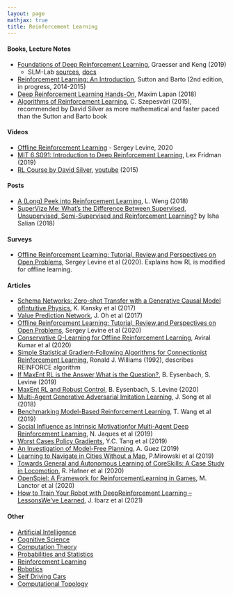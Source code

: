 ```yaml
---
layout: page
mathjax: true
title: Reinforcement Learning
---
```

#### Books, Lecture Notes
* [Foundations of Deep Reinforcement Learning](https://www.amazon.com/Deep-Reinforcement-Learning-Python-Hands/dp/0135172381), Graesser and Keng (2019)
  * SLM-Lab [sources](https://github.com/kengz/SLM-Lab), [docs](https://slm-lab.gitbook.io/slm-lab/)
* [Reinforcement Learning: An Introduction](https://web.stanford.edu/class/psych209/Readings/SuttonBartoIPRLBook2ndEd.pdf), Sutton and Barto (2nd edition, in progress, 2014-2015)
* [Deep Reinforcement Learning Hands-On](https://www.amazon.com/Deep-Reinforcement-Learning-Hands-Q-networks/dp/1788834240), Maxim Lapan (2018)
* [Algorithms of Reinforcement Learning](https://sites.ualberta.ca/~szepesva/rlbook.html), C. Szepesvári (2015), recommended by David Silver as more mathematical and faster paced than the Sutton and Barto book

#### Videos
* [Offline Reinforcement Learning](https://www.youtube.com/watch?v=IUAePhU0E7Y) - Sergey Levine, 2020
* [MIT 6.S091: Introduction to Deep Reinforcement Learning](https://www.youtube.com/watch?v=zR11FLZ-O9M&t=2130s), Lex Fridman (2019)
* [RL Course by David Silver](https://deepmind.com/learning-resources/-introduction-reinforcement-learning-david-silver), [youtube](https://www.youtube.com/watch?v=2pWv7GOvuf0) (2015)


#### Posts
* [A (Long) Peek into Reinforcement Learning](https://lilianweng.github.io/lil-log/2018/02/19/a-long-peek-into-reinforcement-learning.html), L. Weng (2018)
* [SuperVize Me: What’s the Difference Between Supervised, Unsupervised, Semi-Supervised and Reinforcement Learning?](https://blogs.nvidia.com/blog/2018/08/02/supervised-unsupervised-learning/) by Isha Salian (2018)

#### Surveys
* [Offline Reinforcement Learning: Tutorial, Review,and Perspectives on Open Problems](https://arxiv.org/pdf/2005.01643.pdf), Sergey Levine et al (2020). Explains how RL is modified for offline learning.

#### Articles
* [Schema Networks: Zero-shot Transfer with a Generative Causal Model ofIntuitive Physics](https://arxiv.org/pdf/1706.04317.pdf), K. Kansky et al (2017)
* [Value Prediction Network](https://arxiv.org/pdf/1707.03497.pdf), J. Oh et al (2017)
* [Offline Reinforcement Learning: Tutorial, Review,and Perspectives on Open Problems](https://arxiv.org/pdf/2005.01643.pdf), Sergey Levine et al (2020)
* [Conservative Q-Learning for Offline Reinforcement Learning](https://arxiv.org/pdf/2006.04779.pdf), Aviral Kumar et al (2020)
* [Simple Statistical Gradient-Following Algorithms for Connectionist Reinforcement Learning](link.springer.com/content/pdf/10.1007/BF00992696.pdf), Ronald J. Williams (1992), describes REINFORCE algorithm
* [If MaxEnt RL is the Answer,What is the Question?](https://arxiv.org/pdf/1910.01913.pdf), B. Eysenbach, S. Levine (2019)
* [MaxEnt RL and Robust Control](https://doc-08-as-apps-viewer.googleusercontent.com/viewer/secure/pdf/34ahbcq9ulq0h0udi9th4nr3h5lev0ld/9g48iv1mo7gpbhpdraapnopsdbl2dq2e/1612976175000/drive/14022114771187177209/ACFrOgDbpLtyid-lrex27XrwS-DMmTd93-9p03pmOcP_NlmQ-opyllXom8eOnEx8LxNAK_doQFt-r12yEwGdyfXs-NBdW-pX2_5xrOfK02InUk1dr8zL67p0rdh5HQWZeNEURFt3T55nUFrMpq4m?print=true&nonce=mvff0all33uvs&user=14022114771187177209&hash=6dmp5m45iogonga1rneen5csmod6ujdq), B. Eysenbach, S. Levine (2020)
* [Multi-Agent Generative Adversarial Imitation Learning](https://arxiv.org/pdf/1807.09936.pdf), J. Song et al (2018)
* [Benchmarking Model-Based Reinforcement Learning](https://arxiv.org/pdf/1907.02057.pdf), T. Wang et al (2019)
* [Social Influence as Intrinsic Motivationfor Multi-Agent Deep Reinforcement Learning](https://arxiv.org/pdf/1810.08647.pdf), N. Jaques et al (2019)
* [Worst Cases Policy Gradients](https://arxiv.org/pdf/1911.03618.pdf), Y.C. Tang et al (2019)
* [An Investigation of Model-Free Planning](https://arxiv.org/pdf/1901.03559.pdf), A. Guez (2019)
* [Learning to Navigate in Cities Without a Map](https://arxiv.org/pdf/1804.00168.pdf), P.Mirowski et al (2019)
* [Towards General and Autonomous Learning of CoreSkills: A Case Study in Locomotion](https://arxiv.org/pdf/2008.12228.pdf), R. Hafner et al (2020)
* [OpenSpiel: A Framework for ReinforcementLearning in Games](https://arxiv.org/pdf/1908.09453.pdf), M. Lanctor et al (2020)
* [How to Train Your Robot with DeepReinforcement Learning – LessonsWe’ve Learned](https://arxiv.org/pdf/2102.02915.pdf), J. Ibarz et al (2021)

#### Other
* [Artificial Intelligence](artificial_intelligence.md)
* [Cognitive Science](cognitive_science.md)
* [Computation Theory](computation_theory.md)
* [Probabilities and Statistics](probabilities_and_statistics.md)
* [Reinforcement Learning](reinforcement_learning.md)
* [Robotics](robotics.md)
* [Self Driving Cars](self_driving_cars.md)
* [Computational Topology](computational_topology.md)
